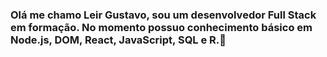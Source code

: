 ### Olá me chamo Leir Gustavo, sou um desenvolvedor Full Stack em formação. No momento possuo conhecimento básico em Node.js, DOM, React, JavaScript, SQL e R.👋




<!--
**Leir-Gustavo/Leir-Gustavo** is a ✨ _special_ ✨ repository because its `README.md` (this file) appears on your GitHub profile.

Here are some ideas to get you started:

- 🔭 I’m currently working on ...
- 🌱 I’m currently learning ...
- 👯 I’m looking to collaborate on ...
- 🤔 I’m looking for help with ...
- 💬 Ask me about ...
- 📫 How to reach me: ...
- 😄 Pronouns: ...
- ⚡ Fun fact: ...
-->
